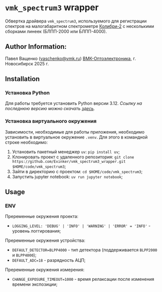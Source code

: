 # `vmk_spectrum3` wrapper


Обвертка драйвера `vmk_spectrum3`, используемого для регистрации спектров на малогабаритном спектрометре [Колибри-2](https://www.vmk.ru/product/spektrometry/kolibri-2_-_malogabaritnyy_mnogokanalnyy_spektrome.html) с несколькими сборками линеек (БЛПП-2000 или БЛПП-4000).


## Author Information:
Павел Ващенко (vaschenko@vmk.ru)
[ВМК-Оптоэлектроника](https://www.vmk.ru/), г. Новосибирск 2025 г.

## Installation
### Установка Python
Для работы требуется установить Python версии 3.12. *Ссылку на последнюю версию можно скачать [здесь](https://www.python.org/downloads/).*

### Установка виртуального окружения
Зависимости, необходимые для работы приложения, необходимо установить в виртуальное окружение `.venv`. Для этого в командной строке необходимо:
1. Установить пакетный менеджер `uv`: `pip install uv`;
2. Клонировать проект с удаленного репозитория: `git clone https://github.com/Exinker/vmk_spectrum3_wrapper.git $HOME/code/vmk_spectrum3`;
3. Зайти в директорию с проектом: `cd $HOME/code/vmk_spectrum3`;
4. Запустить jupyter notebook: `uv run jupyter notebook`;

## Usage

### ENV
Преременные окружения проекта:
- `LOGGING_LEVEL: 'DEBUG' | 'INFO' | 'WARNING' | 'ERROR' = 'INFO'` - уровень логгирования;

Преременные окружения устройства:
- `DEFAULT_DETECTOR=BLPP4000` - тип детектора (поддерживается `BLPP2000` и `BLPP4000`);
- `DEFAULT_ADC=18` - разрядность АЦП;

Преременные окружения измерения:
- `CHANGE_EXPOSURE_TIMEOUT=1000` - время релаксации после изменения времени экспозиции;
